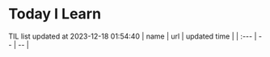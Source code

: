 # Today I Learn 
TIL list updated at 2023-12-18 01:54:40
| name | url | updated time |
| :--- | -- | -- |
